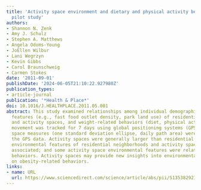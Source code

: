 ```yaml
---
title: 'Activity space environment and dietary and physical activity behaviors: A
  pilot study'
authors:
- Shannon N. Zenk
- Amy J. Schulz
- Stephen A. Matthews
- Angela Odoms-Young
- JoEllen Wilbur
- Lani Wegrzyn
- Kevin Gibbs
- Carol Braunschweig
- Carmen Stokes
date: '2011-09-01'
publishDate: '2024-06-05T21:10:22.927980Z'
publication_types:
- article-journal
publication: '*Health & Place*'
doi: 10.1016/J.HEALTHPLACE.2011.05.001
abstract: This study examined relationships among individual demographics, environmental
  features (e.g., fast food outlet density, park land use) of residential neighborhoods
  and activity spaces, and weight-related behaviors (diet, physical activity). Participants’
  movement was tracked for 7 days using global positioning systems (GPS). Two activity
  space measures (one standard deviation ellipse, daily path area) were derived from
  the GPS data. Activity spaces were generally larger than residential neighborhoods;
  environmental features of residential neighborhoods and activity spaces were weakly
  associated; and some activity space environmental features were related to dietary
  behaviors. Activity spaces may provide new insights into environmental influences
  on obesity-related behaviors.
links:
- name: URL
  url: https://www.sciencedirect.com/science/article/abs/pii/S1353829211000797
---
```

